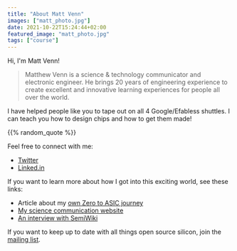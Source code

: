 ```yaml
---
title: "About Matt Venn"
images: ["matt_photo.jpg"]
date: 2021-10-22T15:24:44+02:00
featured_image: "matt_photo.jpg"
tags: ["course"]
---
```


Hi, I'm Matt Venn!

> Matthew Venn is a science & technology communicator and electronic engineer. He brings 20 years of engineering experience to create excellent and innovative learning experiences for people all over the world.

I have helped people like you to tape out on all 4 Google/Efabless shuttles. I can teach you how to design chips and how to get them made!

{{% random_quote %}}

Feel free to connect with me:

* [Twitter](https://twitter.com/matthewvenn)
* [Linked.in](https://www.linkedin.com/in/matt-venn/)

If you want to learn more about how I got into this exciting world, see these links:

* Article about my [own Zero to ASIC journey](/post/my_zero_to_asic_journey/)
* [My science communication website](https://www.mattvenn.net)
* [An interview with SemiWiki](https://semiwiki.com/semiconductor-services/efabless/306426-an-user-view-of-efabless-platform-interview-with-matt-venn/)

If you want to keep up to date with all things open source silicon, join the [mailing list](/newsletter).
